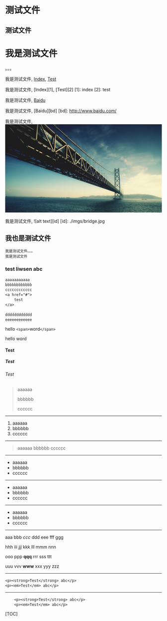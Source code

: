 测试文件
===

测试文件
----

# 我是测试文件
。。。

我是测试文件, [Index](index), [Test](test)

我是测试文件, [Index][1], [Test][2]
[1]: index
[2]: test

我是测试文件, [Baidu](http://www.baidu.com)

我是测试文件, [Baidu][bd]
[bd]: http://www.baidu.com/

我是测试文件, ![alt text](./imgs/bridge.jpg)

我是测试文件, ![alt text][id]
[id]: ./imgs/bridge.jpg

## 我也是测试文件
	我是测试文件。。。
	我是测试文件

### test liwsen abc

	aaaaaaaaaaa
	bbbbbbbbbbbb
	cccccccccccc
	<a href="#">
		test
	</a>

	dddddddddddd
	eeeeeeeeeeee

hello `<span>`word`</span>`

hello <span>word</span>

#### Test

##### Test

###### Test

> aaaaaa
>
> bbbbbb
>
> cccccc

------

1. aaaaaa
2. bbbbbb
3. cccccc

------

> aaaaaa
> bbbbbb
> cccccc

------

* aaaaaa
* bbbbbb
* cccccc

-------

+ aaaaaa
+ bbbbbb
+ cccccc

------

- aaaaaa
- bbbbbb
- cccccc

-------

aaa bbb *ccc* ddd eee fff ggg

hhh iii _jjj_ kkk lll mmm nnn

ooo ppp **qqq** rrr sss ttt

uuu vvv __www__ xxx yyy zzz

-------

	<p><strong>Test</strong> abc</p>
	<p><em>Test</em> abc</p>

-------

		<p><strong>Test</strong> abc</p>
		<p><em>Test</em> abc</p>

[TOC]